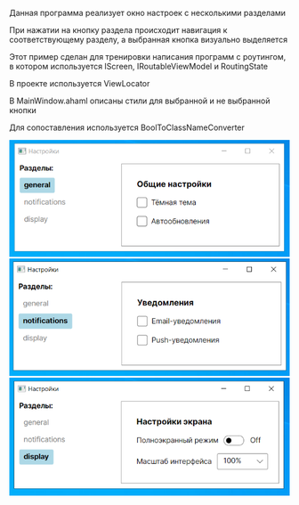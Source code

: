 Данная программа реализует окно настроек с несколькими разделами


При нажатии на кнопку раздела происходит навигация к соответствующему разделу, а выбранная кнопка визуально выделяется

Этот пример сделан для тренировки написания программ с роутингом, в котором используется IScreen, IRoutableViewModel и RoutingState

В проекте используется ViewLocator

В MainWindow.ahaml описаны стили для выбранной и не выбранной кнопки

Для сопоставления используется BoolToClassNameConverter

![](./Screenshots/General.PNG)
![](./Screenshots/Notifications.PNG)
![](./Screenshots/Display.PNG)